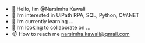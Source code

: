 - 👋 Hello, I’m @Narsimha Kawali
- 👀 I’m interested in UiPath RPA, SQL, Python, C#/.NET
- 🌱 I’m currently learning ...
- 💞️ I’m looking to collaborate on ...
- 📫 How to reach me narsimha.kawali@gmail.com

<!---
narsimhakawali/narsimhakawali is a ✨ special ✨ repository because its `README.md` (this file) appears on your GitHub profile.
You can click the Preview link to take a look at your changes.
--->
